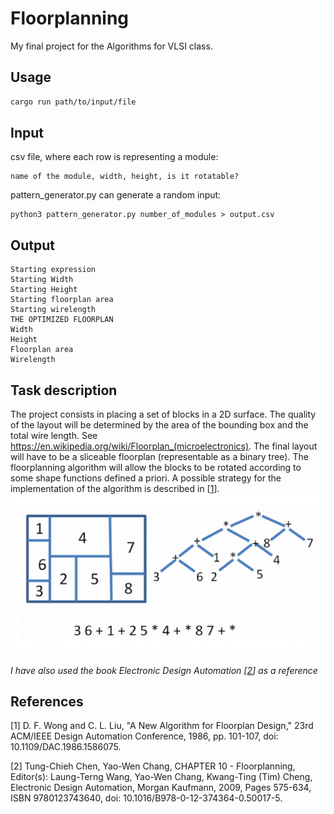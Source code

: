 # Floorplanning
My final project for the Algorithms for VLSI class.

## Usage
```bash
cargo run path/to/input/file
```
## Input
csv file, where each row is representing a module:
```
name of the module, width, height, is it rotatable?
```

pattern_generator.py can generate a random input:
```
python3 pattern_generator.py number_of_modules > output.csv
```

## Output
```
Starting expression
Starting Width
Starting Height
Starting floorplan area
Starting wirelength
THE OPTIMIZED FLOORPLAN
Width
Height
Floorplan area
Wirelength
```
## Task description
The project consists in placing a set of blocks in a 2D surface. The quality of the layout will be determined by the area of the bounding box and the total wire length. See https://en.wikipedia.org/wiki/Floorplan_(microelectronics).
The final layout will have to be a sliceable floorplan (representable as a binary tree). The floorplanning algorithm will allow the blocks to be rotated according to some shape functions defined a priori.
A possible strategy for the implementation of the algorithm is described in [[1](#1)].
![Floorplan representation](preview.png)

_I have also used the book Electronic Design Automation [[2](#2)] as a reference_

## References

<a id="1">[1]</a> 
D. F. Wong and C. L. Liu,
"A New Algorithm for Floorplan Design,"
23rd ACM/IEEE Design Automation Conference, 1986, pp. 101-107,
doi: 10.1109/DAC.1986.1586075.

<a id="2">[2]</a>
Tung-Chieh Chen, Yao-Wen Chang,
CHAPTER 10 - Floorplanning,
Editor(s): Laung-Terng Wang, Yao-Wen Chang, Kwang-Ting (Tim) Cheng,
Electronic Design Automation,
Morgan Kaufmann,
2009,
Pages 575-634,
ISBN 9780123743640,
doi: 10.1016/B978-0-12-374364-0.50017-5.


